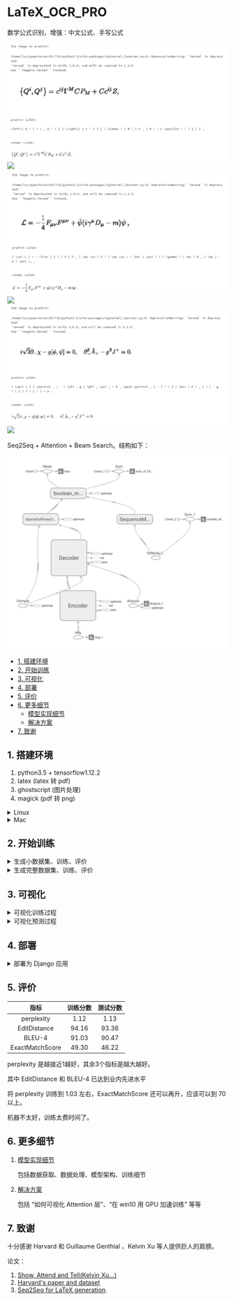 # LaTeX_OCR_PRO

数学公式识别，增强：中文公式、手写公式

![](https://raw.githubusercontent.com/LinXueyuanStdio/LaTeX_OCR/master/art/6.png)
![](https://raw.githubusercontent.com/LinXueyuanStdio/LaTeX_OCR/master/art/visualization_6_short.gif)
![](https://raw.githubusercontent.com/LinXueyuanStdio/LaTeX_OCR/master/art/12.png)
![](https://raw.githubusercontent.com/LinXueyuanStdio/LaTeX_OCR/master/art/visualization_12_short.gif)
![](https://raw.githubusercontent.com/LinXueyuanStdio/LaTeX_OCR/master/art/14.png)
![](https://raw.githubusercontent.com/LinXueyuanStdio/LaTeX_OCR/master/art/visualization_14_short.gif)

Seq2Seq + Attention + Beam Search。结构如下：

![](https://raw.githubusercontent.com/LinXueyuanStdio/LaTeX_OCR/master/art/architecture.jpg)

* [1. 搭建环境](#1-搭建环境)
* [2. 开始训练](#2-开始训练)
* [3. 可视化](#3-可视化)
* [4. 部署](#4-部署)
* [5. 评价](#5-评价)
* [6. 更多细节](#6-更多细节)
    * [模型实现细节](./doc/how-it-work.md)
    * [解决方案](./doc/solution.md)
* [7. 致谢](#7-致谢)

## 1. 搭建环境

1. python3.5 + tensorflow1.12.2
2. latex (latex 转 pdf)
3. ghostscript (图片处理)
4. magick (pdf 转 png)

<details>
  <summary>Linux</summary>

一键安装
```shell
make install-linux
```
或
1. 安装本项目依赖
```shell
virtualenv env35 --python=python3.5
source env35/bin/activate
pip install -r requirements.txt
```
2. 安装 latex (latex 转 pdf)
```shell
sudo apt-get install texlive-latex-base
sudo apt-get install texlive-latex-extra
```
3. 安装 ghostscript
```shell
sudo apt-get update
sudo apt-get install ghostscript
sudo apt-get install libgs-dev
```
4. 安装[magick](https://www.imagemagick.org/script/install-source.php) (pdf 转 png)
```shell
wget http://www.imagemagick.org/download/ImageMagick.tar.gz
tar -xvf ImageMagick.tar.gz
cd ImageMagick-7.*; \
./configure --with-gslib=yes; \
make; \
sudo make install; \
sudo ldconfig /usr/local/lib
rm ImageMagick.tar.gz
rm -r ImageMagick-7.*
```
</details>

<details>
  <summary>Mac</summary>

一键安装

```shell
make install-mac
```

或
1. 安装本项目依赖
```shell
sudo pip install -r requirements.txt
```
2. LaTeX

我们需要 pdflatex，可以傻瓜式一键安装：[http://www.tug.org/mactex/mactex-download.html](http://www.tug.org/mactex/mactex-download.html)

3. 安装[magick](https://www.imagemagick.org/script/install-source.php) (pdf 转 png)

```shell
wget http://www.imagemagick.org/download/ImageMagick.tar.gz
tar -xvf ImageMagick.tar.gz
cd ImageMagick-7.*; \
./configure --with-gslib=yes; \
make;\
sudo make install; \
rm ImageMagick.tar.gz
rm -r ImageMagick-7.*
```

</details>

## 2. 开始训练


<details>
  <summary>生成小数据集、训练、评价</summary>

提供了样本量为 100 的小数据集，方便测试。只需 2 分钟就可以根据 `./data/small.formulas/` 下的公式生成用于训练的图片。

一步训练

```
make small
```
或

1. 生成数据集

   用 LaTeX 公式生成图片，同时保存公式-图片映射文件，生成字典 __只用运行一次__

    ```shell
    # 默认
    python build.py
    # 或者
    python build.py --data=configs/data_small.json --vocab=configs/vocab_small.json
    ```

2. 训练
    ```
    # 默认
    python train.py
    # 或者
    python train.py --data=configs/data_small.json --vocab=configs/vocab_small.json --training=configs/training_small.json --model=configs/model.json --output=results/small/
    ```

3. 评价预测的公式
    ```
    # 默认
    python evaluate_txt.py
    # 或者
    python evaluate_txt.py --results=results/small/
    ```

4. 评价数学公式图片

    ```
    # 默认
    python evaluate_img.py
    # 或者
    python evaluate_img.py --results=results/small/
    ```

</details>

<details>
  <summary>生成完整数据集、训练、评价</summary>

根据公式生成 70,000+ 数学公式图片需要 `2`-`3` 个小时

一步训练

```
make full
```
或

1. 生成数据集

   用 LaTeX 公式生成图片，同时保存公式-图片映射文件，生成字典 __只用运行一次__
    ```
    python build.py --data=configs/data.json --vocab=configs/vocab.json
    ```

2. 训练
    ```
    python train.py --data=configs/data.json --vocab=configs/vocab.json --training=configs/training.json --model=configs/model.json --output=results/full/
    ```

3. 评价预测的公式
    ```
    python evaluate_txt.py --results=results/full/
    ```

4. 评价数学公式图片
    ```
    python evaluate_img.py --results=results/full/
    ```

</details>

## 3. 可视化

<details>
  <summary>可视化训练过程</summary>

用 tensorboard 可视化训练过程

小数据集

```
cd results/small
tensorboard --logdir ./
```

完整数据集

```
cd results/full
tensorboard --logdir ./
```
</details>

<details>
  <summary>可视化预测过程</summary>

打开 `visualize_attention.ipynb`，一步步观察模型是如何预测 LaTeX 公式的。

或者运行

```shell
# 默认
python visualize_attention.py
# 或者
python visualize_attention.py --image=data/images_test/6.png --vocab=configs/vocab.json --model=configs/model.json --output=results/full/
```

可在 `--output` 下生成预测过程的注意力图。

</details>

## 4. 部署

<details>
  <summary>部署为 Django 应用</summary>

1. 安装部署需要的环境
   ```bash
   pip install django
   ```
2. 开启服务
   ```bash
   python manage.py runserver 0.0.0.0:8010
   ```
3. 开启图片服务
   ```bash
   cd data/images_train
   python -m SimpleHTTPServer 8020
   ```
4. 使用方法
   在输入框里依次输入 `0.png`, `1.png` 等等，即可看到结果

</details>

## 5. 评价

|      指标       | 训练分数 | 测试分数 |
| :-------------: | :------: | :------: |
|   perplexity    |   1.12   |   1.13   |
|  EditDistance   |  94.16   |  93.36   |
|     BLEU-4      |  91.03   |  90.47   |
| ExactMatchScore |  49.30   |  46.22   |

perplexity 是越接近1越好，其余3个指标是越大越好。

其中 EditDistance 和 BLEU-4 已达到业内先进水平

将 perplexity 训练到 1.03 左右，ExactMatchScore 还可以再升，应该可以到 70 以上。

机器不太好，训练太费时间了。

## 6. 更多细节

1. [模型实现细节](./doc/how-it-work.md)

   包括数据获取、数据处理、模型架构、训练细节

2. [解决方案](./doc/solution.md)

   包括 “如何可视化 Attention 层”、“在 win10 用 GPU 加速训练” 等等

## 7. 致谢

十分感谢 Harvard 和 Guillaume Genthial 、Kelvin Xu 等人提供巨人的肩膀。

论文：
1. [Show, Attend and Tell(Kelvin Xu...)](https://arxiv.org/abs/1502.03044)
2. [Harvard's paper and dataset](http://lstm.seas.harvard.edu/latex/)
3. [Seq2Seq for LaTeX generation](https://guillaumegenthial.github.io/image-to-latex.html).